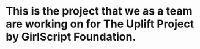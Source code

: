 # This is the project that we as a team are working on for The Uplift Project by GirlScript Foundation.
